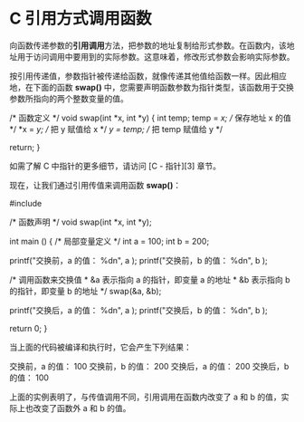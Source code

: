 # C 引用方式调用函数


向函数传递参数的**引用调用**方法，把参数的地址复制给形式参数。在函数内，该地址用于访问调用中要用到的实际参数。这意味着，修改形式参数会影响实际参数。

按引用传递值，参数指针被传递给函数，就像传递其他值给函数一样。因此相应地，在下面的函数 **swap()** 中，您需要声明函数参数为指针类型，该函数用于交换参数所指向的两个整数变量的值。

/* 函数定义 */
void swap(int *x, int *y)
{
   int temp;
   temp = *x;    /* 保存地址 x 的值 */
   *x = *y;      /* 把 y 赋值给 x */
   *y = temp;    /* 把 temp 赋值给 y */

   return;
}

如需了解 C 中指针的更多细节，请访问 [C - 指针][3] 章节。

现在，让我们通过引用传值来调用函数 **swap()**：

#include

/* 函数声明 */
void swap(int *x, int *y);

int main ()
{
   /* 局部变量定义 */
   int a = 100;
   int b = 200;

   printf("交换前，a 的值： %dn", a );
   printf("交换前，b 的值： %dn", b );

   /* 调用函数来交换值
    * &a 表示指向 a 的指针，即变量 a 的地址
    * &b 表示指向 b 的指针，即变量 b 的地址
   */
   swap(&a, &b);

   printf("交换后，a 的值： %dn", a );
   printf("交换后，b 的值： %dn", b );

   return 0;
}

当上面的代码被编译和执行时，它会产生下列结果：

交换前，a 的值： 100
交换前，b 的值： 200
交换后，a 的值： 200
交换后，b 的值： 100

上面的实例表明了，与传值调用不同，引用调用在函数内改变了 a 和 b 的值，实际上也改变了函数外 a 和 b 的值。
